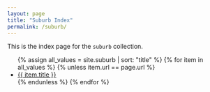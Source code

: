 ```yaml
---
layout: page
title: "Suburb Index"
permalink: /suburb/
---
```


This is the index page for the `suburb` collection.

<ul>
    {% assign all_values = site.suburb | sort: "title" %}
    {% for item in all_values %}
        {% unless item.url == page.url %}
            <li><a href="{{ item.url }}">{{ item.title }}</a></li>
        {% endunless %}
    {% endfor %}
</ul>
